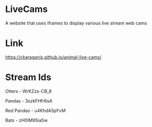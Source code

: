 # LiveCams
A website that uses iframes to display various live stream web cams

# Link
https://ckaraganis.github.io/animal-live-cams/

# Stream Ids
Otters - WrKZzs-CB_8

Pandas - 3szkFHfr6sA

Red Pandas - u4KhdA5pYvM

Bats - zH0IM95ia5w
